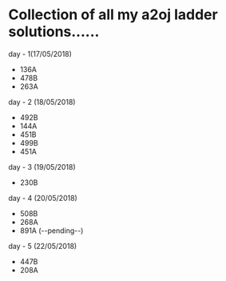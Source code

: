 # Collection of all my a2oj ladder solutions......

day - 1(17/05/2018)
* 136A
* 478B
* 263A

day - 2 (18/05/2018)
* 492B
* 144A
* 451B
* 499B
* 451A

day - 3 (19/05/2018)
* 230B

day - 4 (20/05/2018)
* 508B
* 268A
* 891A (--pending--)

day - 5 (22/05/2018)
* 447B
* 208A
